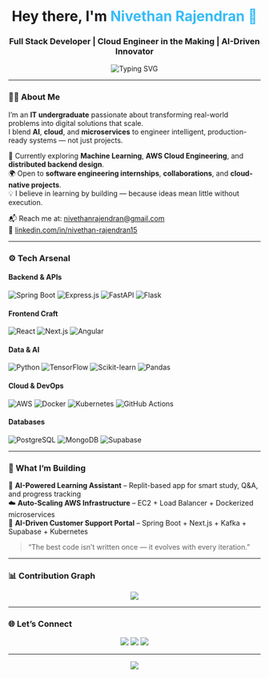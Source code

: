 <h1 align="center">Hey there, I'm <span style="color:#36BCF7;">Nivethan Rajendran 👋</span></h1>
<h3 align="center">Full Stack Developer | Cloud Engineer in the Making | AI-Driven Innovator</h3>

<p align="center">
  <img src="https://readme-typing-svg.herokuapp.com?font=Fira+Code&weight=500&size=24&pause=1000&center=true&vCenter=true&width=600&lines=Turning+ideas+into+production-ready+apps;Building+AI-powered+solutions;Designing+scalable+cloud+infrastructures;Learning%2C+Building%2C+and+Improving+daily" alt="Typing SVG" />
</p>

---

### 👨‍💻 About Me

I’m an **IT undergraduate** passionate about transforming real-world problems into digital solutions that scale.  
I blend **AI**, **cloud**, and **microservices** to engineer intelligent, production-ready systems — not just projects.  

🚀 Currently exploring **Machine Learning**, **AWS Cloud Engineering**, and **distributed backend design**.  
🌍 Open to **software engineering internships**, **collaborations**, and **cloud-native projects**.  
💡 I believe in learning by building — because ideas mean little without execution.

📬 Reach me at: [nivethanrajendran@gmail.com](mailto:nivethanrajendran@gmail.com)  
🔗 [linkedin.com/in/nivethan-rajendran15](https://lk.linkedin.com/in/nivethan-rajendran15)

---

### ⚙️ Tech Arsenal

#### Backend & APIs
![Spring Boot](https://img.shields.io/badge/Spring_Boot-6DB33F?style=for-the-badge&logo=spring-boot&logoColor=white)
![Express.js](https://img.shields.io/badge/Express.js-000000?style=for-the-badge&logo=express&logoColor=white)
![FastAPI](https://img.shields.io/badge/FastAPI-009688?style=for-the-badge&logo=fastapi&logoColor=white)
![Flask](https://img.shields.io/badge/Flask-111111?style=for-the-badge&logo=flask&logoColor=white)

#### Frontend Craft
![React](https://img.shields.io/badge/React-20232A?style=for-the-badge&logo=react&logoColor=61DAFB)
![Next.js](https://img.shields.io/badge/Next.js-000?style=for-the-badge&logo=nextdotjs&logoColor=white)
![Angular](https://img.shields.io/badge/Angular-DD0031?style=for-the-badge&logo=angular&logoColor=white)

#### Data & AI
![Python](https://img.shields.io/badge/Python-306998?style=for-the-badge&logo=python&logoColor=white)
![TensorFlow](https://img.shields.io/badge/TensorFlow-FF6F00?style=for-the-badge&logo=tensorflow&logoColor=white)
![Scikit-learn](https://img.shields.io/badge/Scikit--Learn-F7931E?style=for-the-badge&logo=scikit-learn&logoColor=white)
![Pandas](https://img.shields.io/badge/Pandas-150458?style=for-the-badge&logo=pandas&logoColor=white)

#### Cloud & DevOps
![AWS](https://img.shields.io/badge/AWS-FE9900?style=for-the-badge&logo=amazonaws&logoColor=white)
![Docker](https://img.shields.io/badge/Docker-2496ED?style=for-the-badge&logo=docker&logoColor=white)
![Kubernetes](https://img.shields.io/badge/Kubernetes-326CE5?style=for-the-badge&logo=kubernetes&logoColor=white)
![GitHub Actions](https://img.shields.io/badge/GitHub%20Actions-2088FF?style=for-the-badge&logo=githubactions&logoColor=white)

#### Databases
![PostgreSQL](https://img.shields.io/badge/PostgreSQL-336791?style=for-the-badge&logo=postgresql&logoColor=white)
![MongoDB](https://img.shields.io/badge/MongoDB-47A248?style=for-the-badge&logo=mongodb&logoColor=white)
![Supabase](https://img.shields.io/badge/Supabase-3ECF8E?style=for-the-badge&logo=supabase&logoColor=white)

---

### 🧩 What I’m Building

🧠 **AI-Powered Learning Assistant** – Replit-based app for smart study, Q&A, and progress tracking  
☁️ **Auto-Scaling AWS Infrastructure** – EC2 + Load Balancer + Dockerized microservices  
💬 **AI-Driven Customer Support Portal** – Spring Boot + Next.js + Kafka + Supabase + Kubernetes  

> “The best code isn’t written once — it evolves with every iteration.”

---

### 📊 Contribution Graph
<p align="center">
  <img src="https://github-readme-activity-graph.vercel.app/graph?username=nivethan-nirosh&theme=react-dark&bg_color=0d1117&hide_border=true" />
</p>

---

### 🌐 Let’s Connect

<p align="center">
  <a href="mailto:nivethanrajendran@gmail.com"><img src="https://img.shields.io/badge/Gmail-D14836?style=for-the-badge&logo=gmail&logoColor=white"></a>
  <a href="https://linkedin.com/in/nivethan-rajendran15"><img src="https://img.shields.io/badge/LinkedIn-0A66C2?style=for-the-badge&logo=linkedin&logoColor=white"></a>
  <a href="https://github.com/nivethan-nirosh"><img src="https://img.shields.io/badge/GitHub-181717?style=for-the-badge&logo=github&logoColor=white"></a>
</p>

---

<p align="center">
  <img src="https://capsule-render.vercel.app/api?type=waving&color=gradient&height=120&section=footer"/>
</p>
